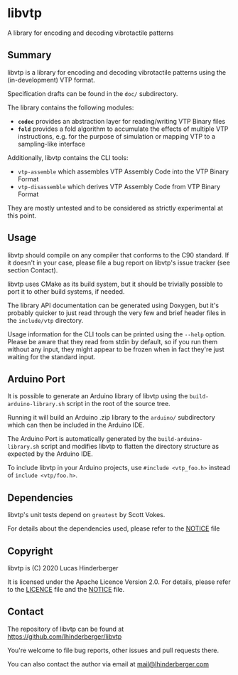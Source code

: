 # libvtp
A library for encoding and decoding vibrotactile patterns

## Summary
libvtp is a library for encoding and decoding vibrotactile patterns using
the (in-development) VTP format.

Specification drafts can be found in the `doc/` subdirectory.

The library contains the following modules:

- **`codec`**
  provides an abstraction layer for reading/writing VTP Binary files
- **`fold`**
  provides a fold algorithm to accumulate the effects of multiple
  VTP instructions, e.g. for the purpose of simulation or mapping VTP to
  a sampling-like interface

Additionally, libvtp contains the CLI tools:

- `vtp-assemble` which assembles VTP Assembly Code into the VTP Binary Format
- `vtp-disassemble` which derives VTP Assembly Code from VTP Binary Format

They are mostly untested and to be considered as strictly experimental at this
point.

## Usage
libvtp should compile on any compiler that conforms to the C90 standard.
If it doesn't in your case, please file a bug report on libvtp's issue tracker
(see section Contact).

libvtp uses CMake as its build system, but it should be trivially possible to
port it to other build systems, if needed.

The library API documentation can be generated using Doxygen, but it's probably
quicker to just read through the very few and brief header files in the
`include/vtp` directory.

Usage information for the CLI tools can be printed using the `--help` option.
Please be aware that they read from stdin by default, so if you run them without
any input, they might appear to be frozen when in fact they're just waiting for
the standard input.

## Arduino Port
It is possible to generate an Arduino library of libvtp using the
`build-arduino-library.sh` script in the root of the source tree.

Running it will build an Arduino .zip library to the `arduino/` subdirectory
which can then be included in the Arduino IDE.

The Arduino Port is automatically generated by the `build-arduino-library.sh`
script and modifies libvtp to flatten the directory structure as expected by
the Arduino IDE.

To include libvtp in your Arduino projects, use `#include <vtp_foo.h>` instead
of `include <vtp/foo.h>`.

## Dependencies
libvtp's unit tests depend on `greatest` by Scott Vokes.

For details about the dependencies used, please refer to
the [NOTICE](./NOTICE) file

## Copyright
libvtp is (C) 2020 Lucas Hinderberger

It is licensed under the Apache Licence Version 2.0.
For details, please refer to the [LICENCE](./LICENSE) file and
the [NOTICE](./NOTICE) file.

## Contact
The repository of libvtp can be found at https://github.com/lhinderberger/libvtp

You're welcome to file bug reports, other issues and pull requests there.

You can also contact the author via email at mail@lhinderberger.com

